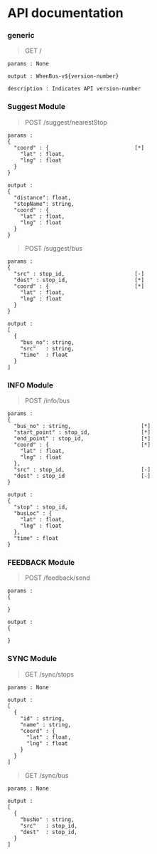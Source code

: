 # API documentation

### generic
> GET /
```
params : None

output : WhenBus-v${version-number}

description : Indicates API version-number
```

### Suggest Module
> POST /suggest/nearestStop
```
params :
{
  "coord" : {                           [*]
    "lat" : float,                      
    "lng" : float                       
  }
}

output :
{
  "distance": float,
  "stopName": string,
  "coord" : {
    "lat" : float,
    "lng" : float
  }
}

```

> POST /suggest/bus
```
params :
{
  "src" : stop_id,                      [-]
  "dest" : stop_id,                     [*]
  "coord" : {                           [*]
    "lat" : float,
    "lng" : float
  }
}

output :
[
  {
    "bus_no": string,
    "src"   : string,
    "time"  : float
  }
]

```

### INFO Module

> POST /info/bus
```
params :
{
  "bus_no" : string,                      [*]
  "start_point" : stop_id,                [*]
  "end_point" : stop_id,                  [*]
  "coord" : {                             [*]
    "lat" : float,
    "lng" : float
  },
  "src" : stop_id,                        [-]
  "dest" : stop_id                        [-]
}

output :
{
  "stop" : stop_id,
  "busLoc" : {
    "lat" : float,
    "lng" : float
  },
  "time" : float
}

```

### FEEDBACK Module

> POST /feedback/send
```
params :
{

}

output :
{

}
```

### SYNC Module

> GET /sync/stops
```
params : None

output :
[
  {
    "id" : string,
    "name" : string,
    "coord" : {
      "lat" : float,
      "lng" : float
    }
  }
]

```

> GET /sync/bus
```
params : None

output :
[
  {
    "busNo" : string,
    "src"   : stop_id,
    "dest"  : stop_id,
  }
]

```

